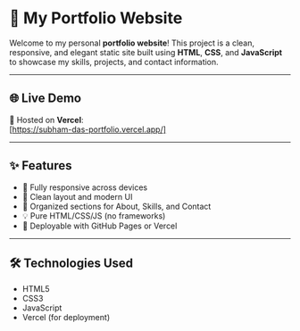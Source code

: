 

# 💼 My Portfolio Website

Welcome to my personal **portfolio website**! This project is a clean, responsive, and elegant static site built using **HTML**, **CSS**, and **JavaScript** to showcase my skills, projects, and contact information.

---

## 🌐 Live Demo

🚀 Hosted on **Vercel**:  
[https://subham-das-portfolio.vercel.app/]



---

## ✨ Features

- 📱 Fully responsive across devices
- 🎨 Clean layout and modern UI
- 🧠 Organized sections for About, Skills, and Contact
- 💡 Pure HTML/CSS/JS (no frameworks)
- 🚀 Deployable with GitHub Pages or Vercel

---

## 🛠️ Technologies Used

- HTML5
- CSS3
- JavaScript
- Vercel (for deployment)
